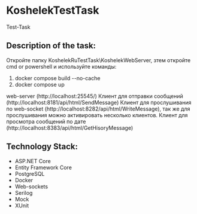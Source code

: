 # KoshelekTestTask
Test-Task 
## Description of the task:
Откройте папку KoshelekRuTestTask\KoshelekWebServer, зтем откройте cmd or powershell и используйте команды: 
1) docker compose build --no-cache
2) docker compose up

web-server (http://localhost:25545/)
Клиент для отправки сообщений (http://localhost:8181/api/html/SendMessage)
Клиент для прослушивания по web-socket (http://localhost:8282/api/html/WriteMessage), так же для прослушивания можно активировать несколько клиентов.
Клиент для просмотра сообщений по дате (http://localhost:8383/api/html/GetHisoryMessage)

## Technology Stack:
* ASP.NET Core
* Entity Framework Core
* PostgreSQL
* Docker
* Web-sockets
* Serilog
* Mock
* XUnit
